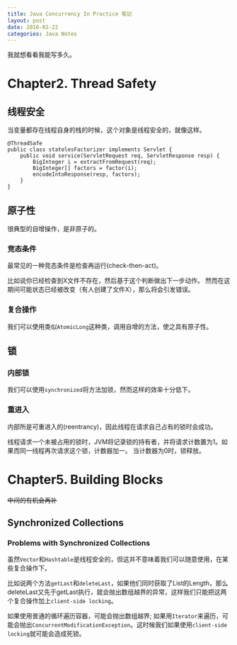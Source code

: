 ```yaml
---
title: Java Concurrency In Practice 笔记
layout: post
date: 2016-02-22
categories: Java Notes
---
```


我就想看看我能写多久。


# Chapter2. Thread Safety

## 线程安全

当变量都存在线程自身的栈的时候，这个对象是线程安全的，就像这样。

```
@ThreadSafe
public class statelesFactorizer implements Servlet {
    public void service(ServletRequest req, ServletResponse resp) {
        BigInteger i = extractFromRequest(req);
        BigInteger[] factors = factor(i);
        encodeIntoResponse(resp, factors);
    }
}
```
## 原子性

很典型的自增操作，是非原子的。

### 竞态条件

最常见的一种竞态条件是检查再运行(check-then-act)。

比如说你已经检查到X文件不存在，然后基于这个判断做出下一步动作。
然而在这期间可能状态已经被改变（有人创建了文件X），那么将会引发错误。

### 复合操作

我们可以使用类似`AtomicLong`这种类，调用自增的方法，使之具有原子性。

## 锁


### 内部锁

我们可以使用`synchronized`将方法加锁，然而这样的效率十分低下。

### 重进入

内部所是可重进入的(reentrancy)，因此线程在请求自己占有的锁时会成功。

线程请求一个未被占用的锁时，JVM将记录锁的持有者，并将请求计数置为1。如果而同一线程再次请求这个锁，计数器加一。
当计数器为0时，锁释放。


# Chapter5. Building Blocks
<s>中间的有机会再补</s>

## Synchronized Collections

### Problems with Synchronized Collections

虽然`Vector`和`Hashtable`是线程安全的，但这并不意味着我们可以随意使用，在某些复合操作下。

比如说两个方法`getLast`和`deleteLast`，如果他们同时获取了List的Length，那么deleteLast又先于getLast执行，就会抛出数组越界的异常，这样我们只能把这两个复合操作加上`client-side locking`。

如果使用普通的循环遍历容器，可能会抛出数组越界; 如果用`Iterator`来遍历，可能会抛出`ConcurrentModificationException`。这时候我们如果使用`client-side locking`就可能会造成死锁。



